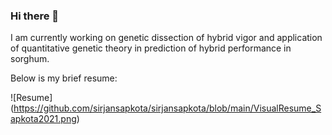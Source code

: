 ### Hi there 👋

I am currently working on genetic dissection of hybrid vigor and application of quantitative genetic theory in prediction of hybrid performance in sorghum.

Below is my brief resume:

![Resume] (https://github.com/sirjansapkota/sirjansapkota/blob/main/VisualResume_Sapkota2021.png)

<!--
**sirjansapkota/sirjansapkota** is a ✨ _special_ ✨ repository because its `README.md` (this file) appears on your GitHub profile.

Here are some ideas to get you started:

- 🔭 I’m currently working on ...
- 🌱 I’m currently learning ...
- 👯 I’m looking to collaborate on ...
- 🤔 I’m looking for help with ...
- 💬 Ask me about ...
- 📫 How to reach me: ...
- 😄 Pronouns: ...
- ⚡ Fun fact: ...
-->
